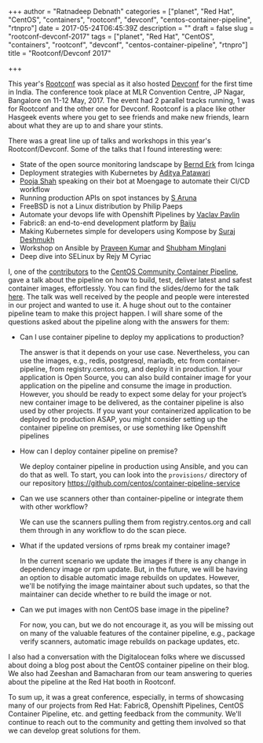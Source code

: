 +++
author = "Ratnadeep Debnath"
categories = ["planet", "Red Hat", "CentOS", "containers", "rootconf", "devconf", "centos-container-pipeline", "rtnpro"]
date = 2017-05-24T06:45:39Z
description = ""
draft = false
slug = "rootconf-devconf-2017"
tags = ["planet", "Red Hat", "CentOS", "containers", "rootconf", "devconf", "centos-container-pipeline", "rtnpro"]
title = "Rootconf/Devconf 2017"

+++


This year's [Rootconf](https://rootconf.in/2017/) was special as it also hosted [Devconf](http://devconf.in) for the first time in India. The conference took place at MLR Convention Centre, JP Nagar, Bangalore on 11-12 May, 2017. The event had 2 parallel tracks running, 1 was for Rootconf and the other one for Devconf. Rootconf is a place like other Hasgeek events where you get to see friends and make new friends, learn about what they are up to and share your stints.

There was a great line up of talks and workshops in this year's Rootconf/Devconf. Some of the talks that I found interesting were:

- State of the open source monitoring landscape by [Bernd Erk](https://twitter.com/gethash) from Icinga
- Deployment strategies with Kubernetes by [Aditya Patawari](https://twitter.com/adityapatawari)
- [Pooja Shah](https://twitter.com/TechGirlPooja) speaking on their bot at Moengage to automate their CI/CD workflow
- Running production APIs on spot instances by [S Aruna](https://twitter.com/arunasank)
- FreeBSD is not a Linux distribution by Philip Paeps
- Automate your devops life with Openshift Pipelines by [Vaclav Pavlin](https://twitter.com/vpavlin)
- Fabric8: an end-to-end development platform by [Baiju](https://twitter.com/baijum)
- Making Kubernetes simple for developers using Kompose by [Suraj Deshmukh](https://twitter.com/surajd_)
- Workshop on Ansible by [Praveen Kumar](https://twitter.com/kumar_praveen) and [Shubham Minglani](https://twitter.com/ContainsCafeine)
- Deep dive into SELinux by Rejy M Cyriac

I, one of the [contributors](https://github.com/CentOS/container-pipeline-service/graphs/contributors) to the [CentOS Community Container Pipeline](https://wiki.centos.org/ContainerPipeline), gave a talk about the pipeline on how to build, test, deliver latest and safest container images, effortlessly. You can find the slides/demo for the talk [here](https://docs.google.com/presentation/d/17JX8_wMQKQR1C21E39vtVvE8r-NHvSe5yJUNKBZYunY/edit?usp=sharing). The talk was well received by the people and people were interested in our project and wanted to use it. A huge shout out to the container pipeline team to make this project happen. I will share some of the questions asked about the pipeline along with the answers for them:

- Can I use container pipeline to deploy my applications to production?

  The answer is that it depends on your use case. Nevertheless, you can use the images, e.g., redis, postgresql, mariadb, etc from container-pipeline, from registry.centos.org, and deploy it in production. If your application is Open Source, you can also build container image for your application on the pipeline and consume the image in production. However, you should be ready to expect some delay for your project’s new container image to be delivered, as the container pipeline is also used by other projects. If you want your containerized application to be deployed to production ASAP, you might consider setting up the container pipeline on premises, or use something like Openshift pipelines

- How can I deploy container pipeline on premise?

  We deploy container pipeline in production using Ansible, and you can do that as well. To start, you can look into the ``provisions/`` directory of our repository https://github.com/centos/container-pipeline-service

- Can we use scanners other than container-pipeline or integrate them with other workflow?

  We can use the scanners pulling them from registry.centos.org and call them through in any workflow to do the scan piece.

- What if the updated versions of rpms break my container image?

  In the current scenario we update the images if there is any change in dependency image or rpm update. But, in the future, we will be having an option to disable automatic image rebuilds on updates. However, we'll be notifying the image maintainer about such updates, so that the maintainer can decide whether to re build the image or not.

- Can we put images with non CentOS base image in the pipeline?

  For now, you can, but we do not encourage it, as you will be missing out on many of the valuable features of the container pipeline, e.g., package verify scanners, automatic image rebuilds on package updates, etc.

I also had a conversation with the Digitalocean folks where we discussed about doing a blog post about the CentOS container pipeline on their blog. We also had Zeeshan and Bamacharan from our team answering to queries about the pipeline at the Red Hat booth in Rootconf.

To sum up, it was a great conference, especially, in terms of showcasing many of our projects from Red Hat: Fabric8, Openshift Pipelines, CentOS Container Pipeline, etc. and getting feedback from the community. We'll continue to reach out to the community and getting them involved so that we can develop great solutions for them.

